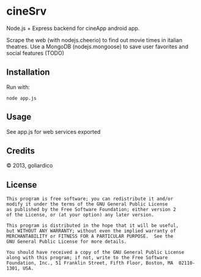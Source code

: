 # cineSrv

Node.js + Express backend for cineApp android app.

Scrape the web (with nodejs.cheerio) to find out movie times in italian theatres.
Use a MongoDB (nodejs.mongoose) to save user favorites and social features (TODO)

## Installation

Run with:
```
node app.js
```

## Usage

See app.js for web services exported

## Credits

© 2013, goliardico 

## License

    This program is free software; you can redistribute it and/or
    modify it under the terms of the GNU General Public License
    as published by the Free Software Foundation; either version 2
    of the License, or (at your option) any later version.

    This program is distributed in the hope that it will be useful,
    but WITHOUT ANY WARRANTY; without even the implied warranty of
    MERCHANTABILITY or FITNESS FOR A PARTICULAR PURPOSE.  See the
    GNU General Public License for more details.

    You should have received a copy of the GNU General Public License
    along with this program; if not, write to the Free Software
    Foundation, Inc., 51 Franklin Street, Fifth Floor, Boston, MA  02110-1301, USA.
